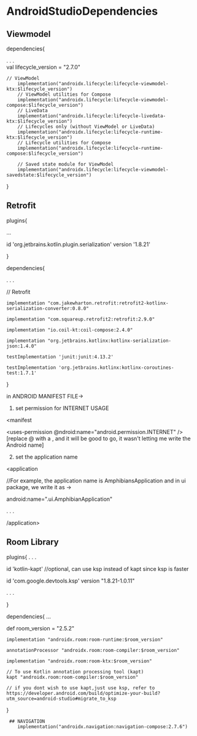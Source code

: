 # AndroidStudioDependencies


## Viewmodel

dependencies{

. . . </br>
        val lifecycle_version = "2.7.0"
        
    // ViewModel
        implementation("androidx.lifecycle:lifecycle-viewmodel-ktx:$lifecycle_version")
        // ViewModel utilities for Compose
        implementation("androidx.lifecycle:lifecycle-viewmodel-compose:$lifecycle_version")
        // LiveData
        implementation("androidx.lifecycle:lifecycle-livedata-ktx:$lifecycle_version")
        // Lifecycles only (without ViewModel or LiveData)
        implementation("androidx.lifecycle:lifecycle-runtime-ktx:$lifecycle_version")
        // Lifecycle utilities for Compose
        implementation("androidx.lifecycle:lifecycle-runtime-compose:$lifecycle_version")

        // Saved state module for ViewModel
        implementation("androidx.lifecycle:lifecycle-viewmodel-savedstate:$lifecycle_version")
    
 
}

## Retrofit

plugins{ 

...

 id 'org.jetbrains.kotlin.plugin.serialization' version '1.8.21'

 }

 dependencies{

 . . .

// Retrofit
    
    implementation "com.jakewharton.retrofit:retrofit2-kotlinx-serialization-converter:0.8.0" 
    
    implementation "com.squareup.retrofit2:retrofit:2.9.0"
    
    implementation "io.coil-kt:coil-compose:2.4.0"
    
    implementation "org.jetbrains.kotlinx:kotlinx-serialization-json:1.4.0"

    testImplementation 'junit:junit:4.13.2'
    
    testImplementation 'org.jetbrains.kotlinx:kotlinx-coroutines-test:1.7.1'


 }

 in ANDROID MANIFEST FILE->
1) set permission for INTERNET USAGE

<manifest

   <uses-permission @ndroid:name="android.permission.INTERNET" />  [replace @ with a , and it will be good to go, it wasn't letting me write the Android name]

2) set the application name

<application 

//For example, the application name is AmphibiansApplication and in ui package, we write it as ->

android:name=".ui.AmphibianApplication"

. . .

/application>

</manifest>

## Room Library

plugins{
. . .

 id 'kotlin-kapt' //optional, can use ksp instead of kapt since ksp is faster
 
  id 'com.google.devtools.ksp' version "1.8.21-1.0.11"

  . . .
  
 }

 dependencies{
 ...
 
 def room_version = "2.5.2"
 
    implementation "androidx.room:room-runtime:$room_version"
    
    annotationProcessor "androidx.room:room-compiler:$room_version"

    implementation "androidx.room:room-ktx:$room_version"

    // To use Kotlin annotation processing tool (kapt)
    kapt "androidx.room:room-compiler:$room_version"
    
    // if you dont wish to use kapt,just use ksp, refer to https://developer.android.com/build/optimize-your-build?utm_source=android-studio#migrate_to_ksp
 }

     ## NAVIGATION
        implementation("androidx.navigation:navigation-compose:2.7.6")
